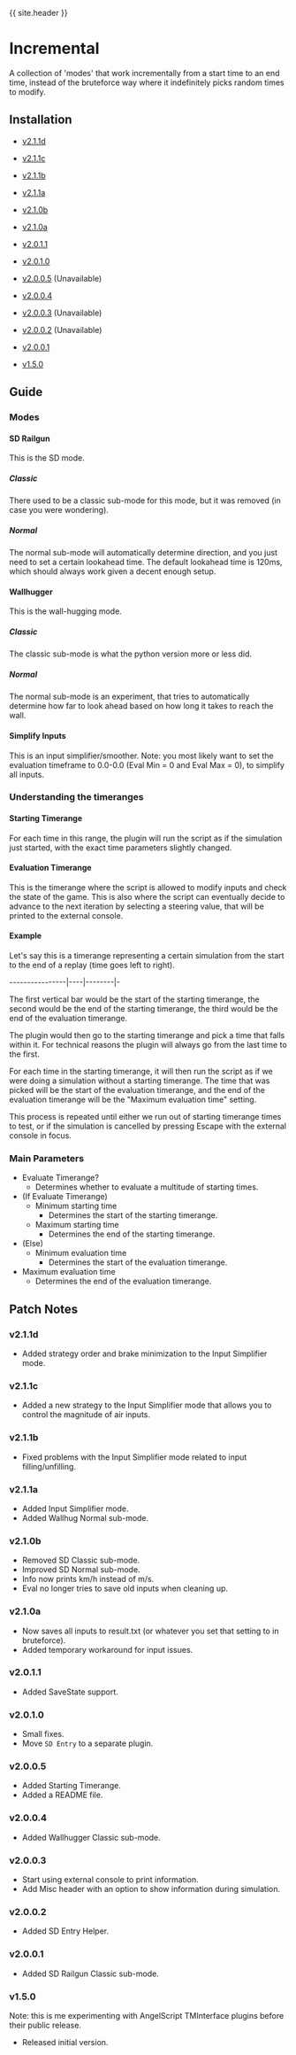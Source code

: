 {{ site.header }}

# Incremental

A collection of 'modes' that work incrementally from a start time to an end time,
instead of the bruteforce way where it indefinitely picks random times to modify.

## Installation

- [v2.1.1d](https://github.com/Sai-Moen/TMInterface-AS-SaiMoen/releases/download/incremental_v2.1.1d/incremental.zip)
- [v2.1.1c](https://github.com/Sai-Moen/TMInterface-AS-SaiMoen/releases/download/incremental_v2.1.1c/incremental.zip)
- [v2.1.1b](https://github.com/Sai-Moen/TMInterface-AS-SaiMoen/releases/download/incremental_v2.1.1b/incremental.zip)
- [v2.1.1a](https://github.com/Sai-Moen/TMInterface-AS-SaiMoen/releases/download/incremental_v2.1.1a/incremental.zip)

- [v2.1.0b](https://github.com/Sai-Moen/TMInterface-AS-SaiMoen/releases/download/incremental_v2.1.0b/incremental.zip)
- [v2.1.0a](https://github.com/Sai-Moen/TMInterface-AS-SaiMoen/releases/download/incremental_v2.1.0a/incremental.zip)

- [v2.0.1.1](https://github.com/Sai-Moen/TMInterface-AS-SaiMoen/releases/download/incremental_v2.0.1.1/incremental.zip)
- [v2.0.1.0](https://github.com/Sai-Moen/TMInterface-AS-SaiMoen/releases/download/pre_docs/incremental.zip)

- [v2.0.0.5]() (Unavailable)
- [v2.0.0.4](https://github.com/Sai-Moen/TMInterface-AS-SaiMoen/releases/download/incremental_4/Incremental.zip)
- [v2.0.0.3]() (Unavailable)
- [v2.0.0.2]() (Unavailable)
- [v2.0.0.1](https://github.com/Sai-Moen/TMInterface-AS-SaiMoen/releases/download/v2.0.0.1/Incremental.zip)

- [v1.5.0](https://github.com/Sai-Moen/TMInterface-AS-SaiMoen/releases/download/v1.5.0/Incremental.zip)

## Guide

### Modes

#### SD Railgun

This is the SD mode.

##### Classic

There used to be a classic sub-mode for this mode, but it was removed (in case you were wondering).

##### Normal

The normal sub-mode will automatically determine direction, and you just need to set a certain lookahead time.
The default lookahead time is 120ms, which should always work given a decent enough setup.

#### Wallhugger

This is the wall-hugging mode.

##### Classic

The classic sub-mode is what the python version more or less did.

##### Normal

The normal sub-mode is an experiment,
that tries to automatically determine how far to look ahead based on how long it takes to reach the wall.

#### Simplify Inputs

This is an input simplifier/smoother.
Note: you most likely want to set the evaluation timeframe to 0.0-0.0 (Eval Min = 0 and Eval Max = 0),
to simplify all inputs.

### Understanding the timeranges

#### Starting Timerange

For each time in this range, the plugin will run the script as if the simulation just started,
with the exact time parameters slightly changed.

#### Evaluation Timerange

This is the timerange where the script is allowed to modify inputs and check the state of the game.
This is also where the script can eventually decide to advance to the next iteration by selecting a steering value,
that will be printed to the external console.

#### Example

Let's say this is a timerange representing a certain simulation from the start to the end of a replay (time goes left to right).

----------------|----|--------|-

The first vertical bar would be the start of the starting timerange,
the second would be the end of the starting timerange,
the third would be the end of the evaluation timerange.

The plugin would then go to the starting timerange and pick a time that falls within it.
For technical reasons the plugin will always go from the last time to the first.

For each time in the starting timerange,
it will then run the script as if we were doing a simulation without a starting timerange.
The time that was picked will be the start of the evaluation timerange,
and the end of the evaluation timerange will be the "Maximum evaluation time" setting.

This process is repeated until either we run out of starting timerange times to test,
or if the simulation is cancelled by pressing Escape with the external console in focus.

### Main Parameters

- Evaluate Timerange?
  - Determines whether to evaluate a multitude of starting times.
- (If Evaluate Timerange)
  - Minimum starting time
    - Determines the start of the starting timerange.
  - Maximum starting time
    - Determines the end of the starting timerange.
- (Else)
  - Minimum evaluation time
    - Determines the start of the evaluation timerange.
- Maximum evaluation time
  - Determines the end of the evaluation timerange.

## Patch Notes

### v2.1.1d

- Added strategy order and brake minimization to the Input Simplifier mode.

### v2.1.1c

- Added a new strategy to the Input Simplifier mode that allows you to control the magnitude of air inputs.

### v2.1.1b

- Fixed problems with the Input Simplifier mode related to input filling/unfilling.

### v2.1.1a

- Added Input Simplifier mode.
- Added Wallhug Normal sub-mode.

### v2.1.0b

- Removed SD Classic sub-mode.
- Improved SD Normal sub-mode.
- Info now prints km/h instead of m/s.
- Eval no longer tries to save old inputs when cleaning up.

### v2.1.0a

- Now saves all inputs to result.txt (or whatever you set that setting to in bruteforce).
- Added temporary workaround for input issues.

### v2.0.1.1

- Added SaveState support.

### v2.0.1.0

- Small fixes.
- Move `SD Entry` to a separate plugin.

### v2.0.0.5

- Added Starting Timerange.
- Added a README file.

### v2.0.0.4

- Added Wallhugger Classic sub-mode.

### v2.0.0.3

- Start using external console to print information.
- Add Misc header with an option to show information during simulation.

### v2.0.0.2

- Added SD Entry Helper.

### v2.0.0.1

- Added SD Railgun Classic sub-mode.

### v1.5.0

Note: this is me experimenting with AngelScript TMInterface plugins before their public release.

- Released initial version.
